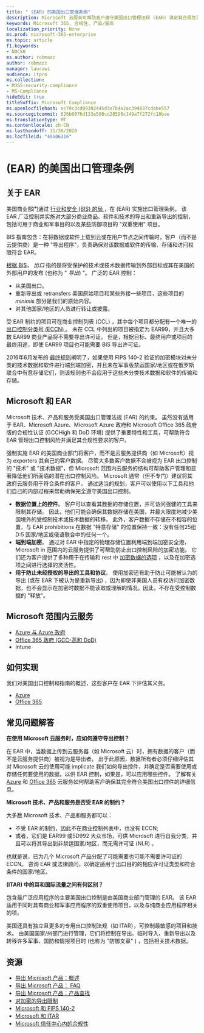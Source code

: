 ```yaml
---
title: " (EAR) 的美国出口管理条例"
description: Microsoft 云服务可帮助客户遵守美国出口管理法规 (EAR) 满足其合规性要求并管理出口控制风险。
keywords: Microsoft 365, 合规性, 产品/服务
localization_priority: None
ms.prod: microsoft-365-enterprise
ms.topic: article
f1.keywords:
- NOCSH
ms.author: robmazz
author: robmazz
manager: laurawi
audience: itpro
ms.collection:
- M365-security-compliance
- MS-Compliance
hideEdit: true
titleSuffix: Microsoft Compliance
ms.openlocfilehash: ec70c3cd09302445d3e7b4e2ac394837cdabe557
ms.sourcegitcommit: 626b0076d133e588cd28598c149a7f272fc18bae
ms.translationtype: MT
ms.contentlocale: zh-CN
ms.lasthandoff: 11/30/2020
ms.locfileid: "49506316"
---
```

# <a name="us-export-administration-regulations-ear"></a> (EAR) 的美国出口管理条例

## <a name="about-the-ear"></a>关于 EAR

美国商业部门通过 [行业和安全 (BIS) 的局 ](https://www.bis.doc.gov/)，在 (EAR) 实施出口管理条例。 该 EAR 广泛控制并实施对大部分商业商品、软件和技术的导出和重新导出的控制，包括可用于商业和军事目的以及某些防御项目的 "双重使用" 项目。

BIS 指南包含：在将数据或软件上载到云或在用户节点之间传输时，客户（而不是云提供商）是一种 "导出程序"，负责确保对该数据或软件的传输、存储和访问权限符合 EAR。

[根据 BIS](https://www.bis.doc.gov/index.php/documents/regulation-docs/412-part-734-scope-of-the-export-administration-regulations/file)， *出口* 指的是将受保护的技术或技术数据传输到外部目标或其在美国的外部用户的发布 (也称为 " *导出*) "。 广泛的 EAR 控制：

- 从美国出口。
- 重新导出或 retransfers 美国原始项目和某些外接一些项目，这些项目的 *minimis* 部分是我们的原始内容。
- 对其他国家/地区的人员进行转让或披露。

受 EAR 制约的项目可在商业控制列表 (CCL) ，其中每个项目都分配有一个唯一的 [出口控制分类号 (ECCN) ](https://www.bis.doc.gov/index.php/licensing/commerce-control-list-classification/export-control-classification-number-eccn)。 未在 CCL 中列出的项目被指定为 EAR99，并且大多数 EAR99 商业产品将不需要导出许可证。 但是，根据目标、最终用户或项目的最终用途，即使 EAR99 项目也可能需要 BIS 导出许可证。

2016年6月发布的 [最终规则](https://www.federalregister.gov/documents/2016/06/03/2016-12734/revisions-to-definitions-in-the-export-administration-regulations)阐明了，如果使用 FIPS 140-2 验证的加密模块对未分类的技术数据和软件进行端到端加密，并且未在军事版禁运国家/地区或在俄罗斯联合中有意存储它们，则该规则也不会应用于这些未分类技术数据和软件的传输和存储。

## <a name="microsoft-and-the-ear"></a>Microsoft 和 EAR

Microsoft 技术、产品和服务受美国出口管理法规 (EAR) 的约束。 虽然没有适用于 EAR、Microsoft Azure、Microsoft Azure 政府和 Microsoft Office 365 政府版的合规性认证 (GCCHigh 和 DoD 环境) 提供了重要特性和工具，可帮助符合 EAR 管理出口控制风险并满足其合规性要求的客户。

强制实施 EAR 的美国商业部门将客户，而不是云服务提供商（如 Microsoft）视为 exporters 其自己的客户数据。 尽管大多数客户数据不会被视为 EAR 出口控制的 "技术" 或 "技术数据"，但 Microsoft 范围内云服务的结构可帮助客户管理和显著降低他们所面临的潜在出口控制风险。 Microsoft 通常（但不专门）建议将其政府云服务用于符合条件的客户。 通过适当的规划，客户可以使用以下工具和他们自己的内部过程来帮助确保完全遵守美国出口控制。

- **数据位置上的控件**。 客户可以查看其数据的存储位置，并可访问强健的工具来限制其存储。 因此，他们可能会确保其数据存储在美国，并最大限度地减少美国境外的受控制技术或技术数据的转移。 此外，客户数据不存储在不相容的位置，与 EAR prohibitions 在数据 "特意存储" 的位置保持一致：没有任何25组 D:5 国家/地区或俄语联合中的任何一个。
- **端到端加密**。 通过对 EAR 中指定的物理存储位置利用端到端加密安全港，Microsoft in 范围内的云服务提供了可帮助防止出口控制风险的加密功能。 它们还为客户提供了多种用于在传输和 rest 中 [加密数据的选项](https://aka.ms/Azure-Encryption-Overview) ，以及在加密选项之间进行选择的灵活性。
- **用于防止未经授权的导出的工具和协议**。 使用加密还有助于防止可能被认为的导出 (或在 EAR 下被认为是重新导出) ，因为即使非美国人员有权访问加密数据，也不会显示在加密时数据不能读取或理解的情况。因此，不存在受控制数据的 "释放"。

## <a name="microsoft-in-scope-cloud-services"></a>Microsoft 范围内云服务

- [Azure 与 Azure 政府](https://aka.ms/AzureCompliance)
- [Office 365 政府 (GCC-高和 DoD) ](https://aka.ms/Office-365-Export-Controls)
- Intune

## <a name="how-to-implement"></a>如何实现

我们对美国出口控制和指南的概述，这些客户在 EAR 下评估其义务。

- [Azure](https://aka.ms/Azure-Export-Controls)
- [Office 365](https://aka.ms/Office-365-Export-Controls)

## <a name="frequently-asked-questions"></a>常见问题解答

**在使用 Microsoft 云服务时，应如何遵守导出控制？**

在 EAR 中，当数据上传到云服务器（如 Microsoft 云）时，拥有数据的客户（而不是云服务提供商）被视为是导出者。 出于此原因，数据所有者必须仔细评估其对 Microsoft 云的使用可能 implicate 我们如何导出控件，并确定是否需要使用或存储任何要使用的数据，以供 EAR 控制，如果是，可以应用哪些控件。 了解有关 [Azure](https://servicetrust.microsoft.com/ViewPage/TrustDocuments?command=Download&downloadType=Document&downloadId=c24c11f2-2cd4-444a-9160-19762855ad3a&docTab=6d000410-c9e9-11e7-9a91-892aae8839ad_FAQ_and_White_Papers) 和 [Office 365](https://query.prod.cms.rt.microsoft.com/cms/api/am/binary/RE1s5kI) 云服务如何帮助客户确保其完全符合美国出口控件的详细信息。

**Microsoft 技术、产品和服务是否受 EAR 的制约？**

大多数 Microsoft 技术、产品和服务都可以：

- 不受 EAR 的制约，因此不在商业控制列表中，也没有 ECCN;
- 或者，它们是 EAR99 或5D992 大众市场，可供 Microsoft 进行自我分类，并且可以将其导出到非禁运国家/地区，而无需许可证 (NLR) 。

也就是说，已为几个 Microsoft 产品分配了可能需要也可能不需要许可证的 ECCN。 咨询 EAR 或法律顾问，以确定适用于出口目的的相应许可证类型和符合条件的国家/地区。

**(ITAR) 中的耳和国际流量之间有何区别？**

包含最广泛应用程序的主要美国出口控制是由美国商业部门管理的 EAR。 该 EAR 适用于同时具有商业和军事应用程序的双重使用项目，以及与纯商业应用程序相关的项。

美国还具有独立且更多的专用出口控制法规（如 ITAR），可控制最敏感的项目和技术。 由美国国家/州部门进行管理，它们将控制在导出、临时导入、重新导出以及转移许多军事、国防和情报项目时 (也称为 "防御文章" ) ，包括相关技术数据。

## <a name="resources"></a>资源

- [导出 Microsoft 产品：概述](https://www.microsoft.com/exporting/overview.aspx)
- [导出 Microsoft 产品： FAQ](https://www.microsoft.com/exporting/faq.aspx)
- [导出 Microsoft 产品：产品查找](https://www.microsoft.com/exporting/exporting-information.aspx)
- [对加密的导出限制](https://docs.microsoft.com/windows/uwp/security/export-restrictions-on-cryptography)
- [Microsoft 和 FIPS 140-2](offering-fips-140-2.md)
- [Microsoft 和 ITAR](offering-itar.md)
- [Microsoft 信任中心内的合规性](https://www.microsoft.com/trust-center/compliance/compliance-overview)
